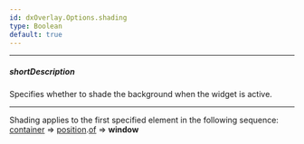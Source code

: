 ```yaml
---
id: dxOverlay.Options.shading
type: Boolean
default: true
---
```

---
##### shortDescription
Specifies whether to shade the background when the widget is active.

---
Shading applies to the first specified element in the following sequence: [container]({basewidgetpath}/Configuration/#container) => [position]({basewidgetpath}/Configuration/#position).[of](/Documentation/ApiReference/Common/Object_Structures/positionConfig/#of) => **window**